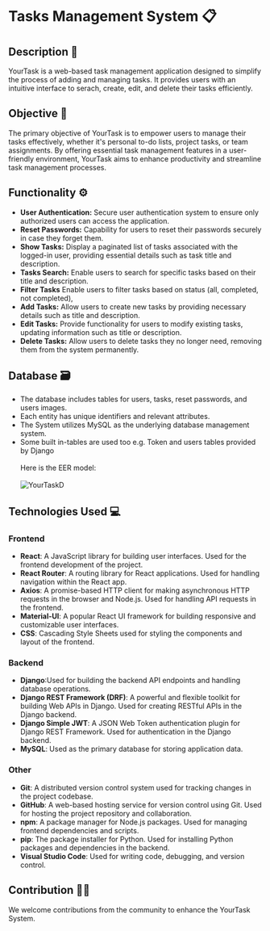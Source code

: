 # Tasks Management System :clipboard: 

## Description 📌
YourTask is a web-based task management application designed to simplify the process of adding and managing tasks. It provides users with an intuitive interface to serach, create, edit, and delete their tasks efficiently.

## Objective 🎯
The primary objective of YourTask is to empower users to manage their tasks effectively, whether it's personal to-do lists, project tasks, or team assignments. By offering essential task management features in a user-friendly environment, YourTask aims to enhance productivity and streamline task management processes.


## Functionality ⚙️
- **User Authentication:** Secure user authentication system to ensure only authorized users can access the application.
- **Reset Passwords:** Capability for users to reset their passwords securely in case they forget them.
- **Show Tasks:** Display a paginated list of tasks associated with the logged-in user, providing essential details such as task title and description. 
- **Tasks Search:** Enable users to search for specific tasks based on their title and description.
- **Filter Tasks** Enable users to filter tasks based on status (all, completed, not completed),
- **Add Tasks:** Allow users to create new tasks by providing necessary details such as title and description.
- **Edit Tasks:**  Provide functionality for users to modify existing tasks, updating information such as title or description.
- **Delete Tasks:** Allow users to delete tasks they no longer need, removing them from the system permanently.

## Database 🗃
- The database includes tables for users, tasks, reset passwords, and users images.
- Each entity has unique identifiers and relevant attributes.
- The System utilizes MySQL as the underlying database management system.
- Some built in-tables are used too e.g. Token and users tables provided by Django<br> <br>
Here is the EER model:<br><br>
![YourTaskD](https://github.com/AsiaShalaldeh/YourTask/assets/103144415/9227c1c3-d409-43c0-8683-f63e28853b7c)


## Technologies Used 💻

### Frontend
- **React**: A JavaScript library for building user interfaces. Used for the frontend development of the project.
- **React Router**: A routing library for React applications. Used for handling navigation within the React app.
- **Axios**: A promise-based HTTP client for making asynchronous HTTP requests in the browser and Node.js. Used for handling API requests in the frontend.
- **Material-UI**: A popular React UI framework for building responsive and customizable user interfaces.
- **CSS**: Cascading Style Sheets used for styling the components and layout of the frontend.

### Backend
- **Django**:Used for building the backend API endpoints and handling database operations.
- **Django REST Framework (DRF)**: A powerful and flexible toolkit for building Web APIs in Django. Used for creating RESTful APIs in the Django backend.
- **Django Simple JWT**: A JSON Web Token authentication plugin for Django REST Framework. Used for authentication in the Django backend.
- **MySQL**: Used as the primary database for storing application data.

### Other
- **Git**: A distributed version control system used for tracking changes in the project codebase.
- **GitHub**: A web-based hosting service for version control using Git. Used for hosting the project repository and collaboration.
- **npm**: A package manager for Node.js packages. Used for managing frontend dependencies and scripts.
- **pip**: The package installer for Python. Used for installing Python packages and dependencies in the backend.
- **Visual Studio Code**: Used for writing code, debugging, and version control.



## Contribution 👩‍💻
We welcome contributions from the community to enhance the YourTask System.